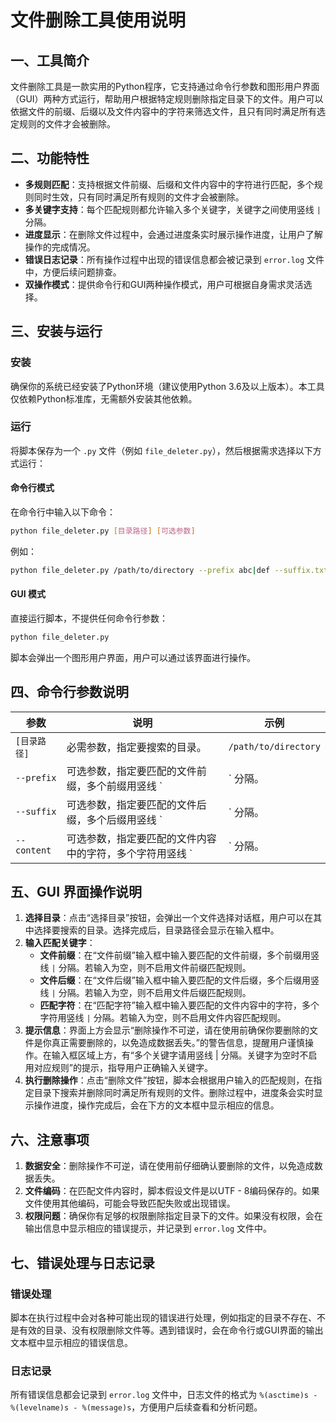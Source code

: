 # 文件删除工具使用说明
## 一、工具简介
文件删除工具是一款实用的Python程序，它支持通过命令行参数和图形用户界面（GUI）两种方式运行，帮助用户根据特定规则删除指定目录下的文件。用户可以依据文件的前缀、后缀以及文件内容中的字符来筛选文件，且只有同时满足所有选定规则的文件才会被删除。

## 二、功能特性
- **多规则匹配**：支持根据文件前缀、后缀和文件内容中的字符进行匹配，多个规则同时生效，只有同时满足所有规则的文件才会被删除。
- **多关键字支持**：每个匹配规则都允许输入多个关键字，关键字之间使用竖线 `|` 分隔。
- **进度显示**：在删除文件过程中，会通过进度条实时展示操作进度，让用户了解操作的完成情况。
- **错误日志记录**：所有操作过程中出现的错误信息都会被记录到 `error.log` 文件中，方便后续问题排查。
- **双操作模式**：提供命令行和GUI两种操作模式，用户可根据自身需求灵活选择。

## 三、安装与运行
### 安装
确保你的系统已经安装了Python环境（建议使用Python 3.6及以上版本）。本工具仅依赖Python标准库，无需额外安装其他依赖。

### 运行
将脚本保存为一个 `.py` 文件（例如 `file_deleter.py`），然后根据需求选择以下方式运行：
#### 命令行模式
在命令行中输入以下命令：
```bash
python file_deleter.py [目录路径] [可选参数]
```
例如：
```bash
python file_deleter.py /path/to/directory --prefix abc|def --suffix.txt|.log --content hello|world
```
#### GUI 模式
直接运行脚本，不提供任何命令行参数：
```bash
python file_deleter.py
```
脚本会弹出一个图形用户界面，用户可以通过该界面进行操作。

## 四、命令行参数说明
| 参数 | 说明 | 示例 |
| ---- | ---- | ---- |
| `[目录路径]` | 必需参数，指定要搜索的目录。 | `/path/to/directory` |
| `--prefix` | 可选参数，指定要匹配的文件前缀，多个前缀用竖线 `|` 分隔。 | `--prefix abc|def` |
| `--suffix` | 可选参数，指定要匹配的文件后缀，多个后缀用竖线 `|` 分隔。 | `--suffix.txt|.log` |
| `--content` | 可选参数，指定要匹配的文件内容中的字符，多个字符用竖线 `|` 分隔。 | `--content hello|world` |

## 五、GUI 界面操作说明
1. **选择目录**：点击“选择目录”按钮，会弹出一个文件选择对话框，用户可以在其中选择要搜索的目录。选择完成后，目录路径会显示在输入框中。
2. **输入匹配关键字**：
   - **文件前缀**：在“文件前缀”输入框中输入要匹配的文件前缀，多个前缀用竖线 `|` 分隔。若输入为空，则不启用文件前缀匹配规则。
   - **文件后缀**：在“文件后缀”输入框中输入要匹配的文件后缀，多个后缀用竖线 `|` 分隔。若输入为空，则不启用文件后缀匹配规则。
   - **匹配字符**：在“匹配字符”输入框中输入要匹配的文件内容中的字符，多个字符用竖线 `|` 分隔。若输入为空，则不启用文件内容匹配规则。
3. **提示信息**：界面上方会显示“删除操作不可逆，请在使用前确保你要删除的文件是你真正需要删除的，以免造成数据丢失。”的警告信息，提醒用户谨慎操作。在输入框区域上方，有“多个关键字请用竖线 | 分隔。关键字为空时不启用对应规则”的提示，指导用户正确输入关键字。
4. **执行删除操作**：点击“删除文件”按钮，脚本会根据用户输入的匹配规则，在指定目录下搜索并删除同时满足所有规则的文件。删除过程中，进度条会实时显示操作进度，操作完成后，会在下方的文本框中显示相应的信息。

## 六、注意事项
1. **数据安全**：删除操作不可逆，请在使用前仔细确认要删除的文件，以免造成数据丢失。
2. **文件编码**：在匹配文件内容时，脚本假设文件是以UTF - 8编码保存的。如果文件使用其他编码，可能会导致匹配失败或出现错误。
3. **权限问题**：确保你有足够的权限删除指定目录下的文件。如果没有权限，会在输出信息中显示相应的错误提示，并记录到 `error.log` 文件中。

## 七、错误处理与日志记录
### 错误处理
脚本在执行过程中会对各种可能出现的错误进行处理，例如指定的目录不存在、不是有效的目录、没有权限删除文件等。遇到错误时，会在命令行或GUI界面的输出文本框中显示相应的错误信息。

### 日志记录
所有错误信息都会记录到 `error.log` 文件中，日志文件的格式为 `%(asctime)s - %(levelname)s - %(message)s`，方便用户后续查看和分析问题。 